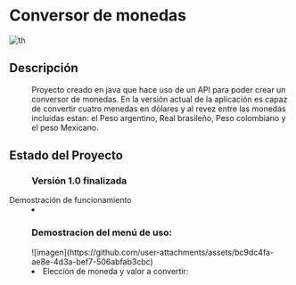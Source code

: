 <h1>Conversor de monedas</h1>

![th](https://github.com/user-attachments/assets/9dd3299c-92ea-40d5-999e-f14d4d42ecfe)

<dl>
    <dt><h2>Descripción</h2></dt>
    <dd>
        Proyecto creado en java que hace uso de un API para poder crear un conversor de monedas.
        En la versión actual de la aplicación es capaz de convertir cuatro menedas en dólares y al revez
        entre las monedas incluidas estan: el Peso argentino, Real brasileño, Peso colombiano y el peso Mexicano.
    </dd>
    <dt><h2>Estado del Proyecto</h2></dt>
    <dd><h3>Versión 1.0 finalizada</h3>
    </dd>

<dt>Demostración de funcionamiento</dt>  
  <dd>
      <li><h3>Demostracion del menú de uso:</h3></li>
      <p></p>
      ![imagen](https://github.com/user-attachments/assets/bc9dc4fa-ae8e-4d3a-bef7-506abfab3cbc)
      <li>Elección de moneda y valor a convertir:</li>
  </dd>
</dl>
